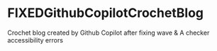 # FIXEDGithubCopilotCrochetBlog
Crochet blog created by Github Copilot after fixing wave &amp; A checker accessibility errors
